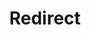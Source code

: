 ﻿---
layout: src/layouts/Redirect.astro
title: Redirect
redirect: https://yamldoc.liuyan.wang/docs/octopus-rest-api/cli/octopus-package
pubDate:  2023-01-01
navSearch: false
navSitemap: false
navMenu: false
---
